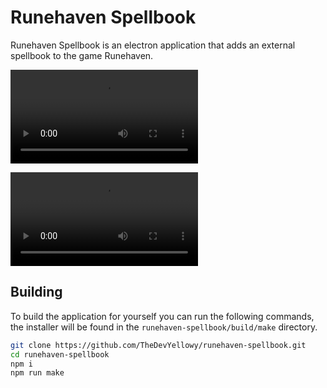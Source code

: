 # Runehaven Spellbook
Runehaven Spellbook is an electron application that adds an external spellbook to the game Runehaven.

![writing files](git-files/write.mp4)

![reading files](git-files/read.mp4)

## Building
To build the application for yourself you can run the following commands, the installer will be found in the `runehaven-spellbook/build/make` directory.
```sh
git clone https://github.com/TheDevYellowy/runehaven-spellbook.git
cd runehaven-spellbook
npm i
npm run make
```